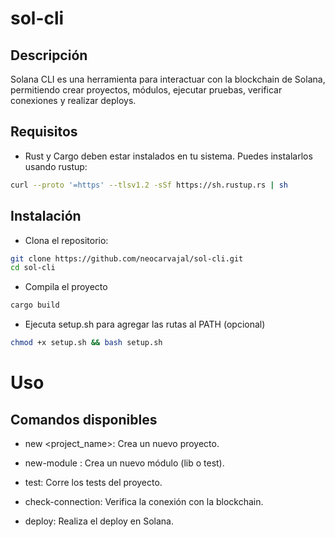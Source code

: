 # sol-cli

## Descripción

Solana CLI es una herramienta para interactuar con la blockchain de Solana, permitiendo crear proyectos, módulos, ejecutar pruebas, verificar conexiones y realizar deploys.

## Requisitos

- Rust y Cargo deben estar instalados en tu sistema. Puedes instalarlos usando rustup:

```bash
curl --proto '=https' --tlsv1.2 -sSf https://sh.rustup.rs | sh
```

## Instalación

- Clona el repositorio:

```bash
git clone https://github.com/neocarvajal/sol-cli.git
cd sol-cli
```

- Compila el proyecto

```bash
cargo build
```

- Ejecuta setup.sh para agregar las rutas al PATH (opcional)

```bash
chmod +x setup.sh && bash setup.sh
```

# Uso

## Comandos disponibles
- new <project_name>: Crea un nuevo proyecto.

- new-module <name>: Crea un nuevo módulo (lib o test).

- test: Corre los tests del proyecto.

- check-connection: Verifica la conexión con la blockchain.

- deploy: Realiza el deploy en Solana.


